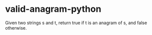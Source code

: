 # valid-anagram-python
Given two strings s and t, return true if t is an anagram of s, and false otherwise.
